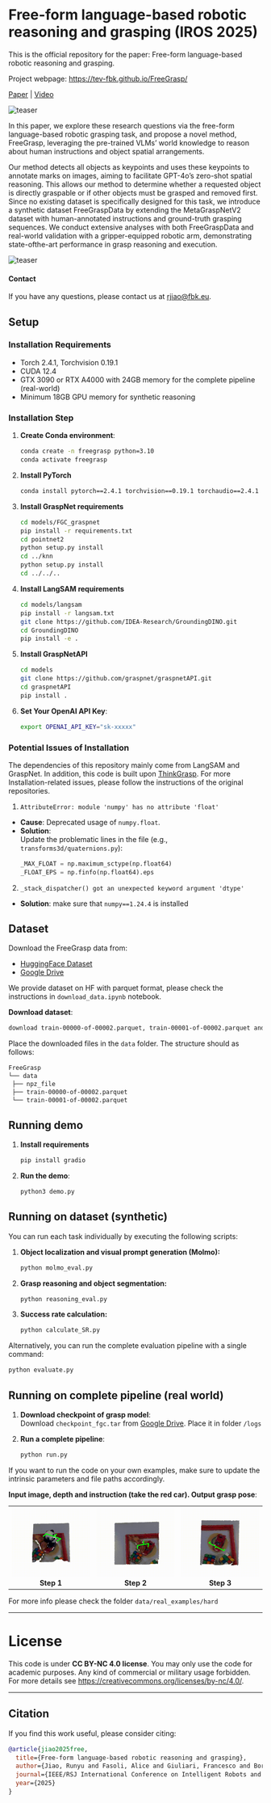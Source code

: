 




# Free-form language-based robotic reasoning and grasping (IROS 2025)
This is the official repository for the paper: Free-form language-based robotic reasoning and grasping.

Project webpage: https://tev-fbk.github.io/FreeGrasp/

[Paper](https://arxiv.org/abs/2503.13082) | [Video](https://www.youtube.com/watch?v=97RHsnJSDzw)

![teaser](images/teaser1.png)

In this paper, we explore these research questions via the free-form language-based robotic grasping task, and propose a novel method, FreeGrasp, leveraging the pre-trained VLMs’ world knowledge to reason about human instructions and object spatial arrangements.

Our method detects all objects as keypoints and uses these keypoints to annotate marks on images, aiming to facilitate GPT-4o’s zero-shot spatial reasoning. This allows our method to determine whether a requested object is directly graspable or if other objects must be grasped and removed first. Since no existing dataset is specifically designed for this task, we introduce a synthetic dataset FreeGraspData by extending the MetaGraspNetV2 dataset with human-annotated instructions and ground-truth grasping sequences. We conduct extensive analyses with both FreeGraspData and real-world validation with a gripper-equipped robotic arm, demonstrating state-ofthe-art performance in grasp reasoning and execution.

![teaser](images/blockdiagram-mage.png)

#### Contact
If you have any questions, please contact us at rjiao@fbk.eu.

## Setup
### Installation Requirements

- Torch 2.4.1, Torchvision 0.19.1
- CUDA 12.4
- GTX 3090 or RTX A4000 with 24GB memory for the complete pipeline (real-world)
- Minimum 18GB GPU memory for synthetic reasoning

### Installation Step
1. **Create Conda environment**:  
   ```bash
   conda create -n freegrasp python=3.10
   conda activate freegrasp
   ```  

1. **Install PyTorch**
   ```bash
   conda install pytorch==2.4.1 torchvision==0.19.1 torchaudio==2.4.1 pytorch-cuda=12.4 -c pytorch -c nvidia
   ```  

1. **Install GraspNet requirements**  
   ```bash
   cd models/FGC_graspnet
   pip install -r requirements.txt
   cd pointnet2
   python setup.py install
   cd ../knn
   python setup.py install
   cd ../../..
   ``` 

1. **Install LangSAM requirements** 
   ```bash
   cd models/langsam
   pip install -r langsam.txt
   git clone https://github.com/IDEA-Research/GroundingDINO.git
   cd GroundingDINO
   pip install -e .
   ```

1. **Install GraspNetAPI**  
   ```bash
   cd models
   git clone https://github.com/graspnet/graspnetAPI.git
   cd graspnetAPI
   pip install .
   ```  

1. **Set Your OpenAI API Key**:  
   ```bash
   export OPENAI_API_KEY="sk-xxxxx"
   ```

### Potential Issues of Installation
The dependencies of this repository mainly come from LangSAM and GraspNet. In addition, this code is built upon [ThinkGrasp](https://github.com/H-Freax/ThinkGrasp). For more Installation-related issues, please follow the instructions of the original repositories.

1. `AttributeError: module 'numpy' has no attribute 'float'`  

- **Cause**: Deprecated usage of `numpy.float`.  
- **Solution**:  
  Update the problematic lines in the file (e.g., `transforms3d/quaternions.py`):  
  ```python
  _MAX_FLOAT = np.maximum_sctype(np.float64)
  _FLOAT_EPS = np.finfo(np.float64).eps
  ```  
2. `_stack_dispatcher() got an unexpected keyword argument 'dtype'`  
- **Solution**:  make sure that   ```numpy==1.24.4```  is installed
  
  
## Dataset
Download the FreeGrasp data from: 
- [HuggingFace Dataset](https://huggingface.co/datasets/FBK-TeV/FreeGraspData)  
- [Google Drive](https://drive.google.com/drive/folders/1w5cZAfY9h0O9908y9YvL88KIPL_7J7EF?usp=sharing)  

We provide dataset on HF with parquet format, please check the instructions in `download_data.ipynb` notebook.

**Download dataset**:  
   ```bash
   download train-00000-of-00002.parquet, train-00001-of-00002.parquet and npz_file.zip
   ```  

Place the downloaded files in the `data` folder. The structure should as follows:

   ```
FreeGrasp
└── data
    ├── npz_file
    ├── train-00000-of-00002.parquet
    └── train-00001-of-00002.parquet
   ```  

## Running demo

1. **Install requirements**
   ```bash
   pip install gradio
   ```

1. **Run the demo**:
   ```bash
   python3 demo.py
   ```
   

## Running on dataset (synthetic)
You can run each task individually by executing the following scripts:

1. **Object localization and visual prompt generation (Molmo):**
   ```bash
   python molmo_eval.py
   ```

1. **Grasp reasoning and object segmentation:**
   ```bash
   python reasoning_eval.py
   ```

1. **Success rate calculation:**
   ```bash
   python calculate_SR.py
   ```

Alternatively, you can run the complete evaluation pipeline with a single command:
   ```bash
   python evaluate.py
   ```
 
## Running on complete pipeline (real world)

1. **Download checkpoint of grasp model**:  
Download `checkpoint_fgc.tar` from [Google Drive](https://drive.google.com/drive/folders/1w5cZAfY9h0O9908y9YvL88KIPL_7J7EF?usp=sharing).
Place it in folder `/logs`

1. **Run a complete pipeline**:  
    ```bash
    python run.py
    ```  

If you want to run the code on your own examples, make sure to update the intrinsic parameters and file paths accordingly.


**Input image, depth and instruction (take the red car). Output grasp pose**:  

<table align="center">
  <tr>
    <td align="center"><img src="images/t1_hard_115339.gif" width="240px"><br><b>Step 1</b></td>
    <td align="center"><img src="images/t1_hard_115447.gif" width="240px"><br><b>Step 2</b></td>
    <td align="center"><img src="images/t1_hard_115722.gif" width="240px"><br><b>Step 3</b></td>
  </tr>
</table>

For more info please check the folder `data/real_examples/hard`

---

# License

This code is under **CC BY-NC 4.0 license**. You may only use the code for academic purposes. Any kind of commercial or military usage forbidden. For more details see https://creativecommons.org/licenses/by-nc/4.0/.

---


## Citation

If you find this work useful, please consider citing:  
```bibtex
@article{jiao2025free,
  title={Free-form language-based robotic reasoning and grasping},
  author={Jiao, Runyu and Fasoli, Alice and Giuliari, Francesco and Bortolon, Matteo and Povoli, Sergio and Mei, Guofeng and Wang, Yiming and Poiesi, Fabio},
  journal={IEEE/RSJ International Conference on Intelligent Robots and Systems (IROS)},
  year={2025}
}
```
